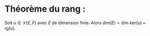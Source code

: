 # Théorème du rang :

Soit $u \in \mathcal{L}(E,F)$ avec $E$ de dimension finie.
Alors $\text{dim}(E) = \text{dim}\ \text{ker}(u) + \text{rg}(u).$
